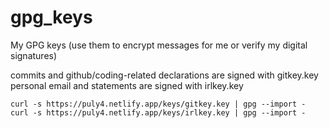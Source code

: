 # gpg_keys
My GPG keys (use them to encrypt messages for me or verify my digital signatures)

commits and github/coding-related declarations are signed with gitkey.key
personal email and statements are signed with irlkey.key

`curl -s https://puly4.netlify.app/keys/gitkey.key | gpg --import -`
`curl -s https://puly4.netlify.app/keys/irlkey.key | gpg --import -`

